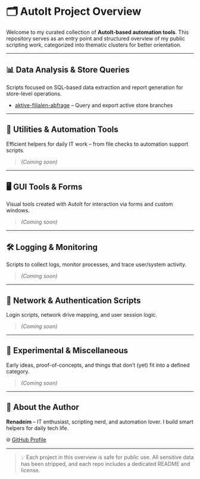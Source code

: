 # 🗂️ AutoIt Project Overview

Welcome to my curated collection of **AutoIt-based automation tools**. This repository serves as an entry point and structured overview of my public scripting work, categorized into thematic clusters for better orientation.

---

## 📊 Data Analysis & Store Queries
Scripts focused on SQL-based data extraction and report generation for store-level operations.

- [aktive-filialen-abfrage](https://github.com/Renadeim/aktive-filialen-abfrage) – Query and export active store branches

---

## 🧩 Utilities & Automation Tools
Efficient helpers for daily IT work – from file checks to automation support scripts.

> _(Coming soon)_

---

## 🖥️ GUI Tools & Forms
Visual tools created with AutoIt for interaction via forms and custom windows.

> _(Coming soon)_

---

## 🛠️ Logging & Monitoring
Scripts to collect logs, monitor processes, and trace user/system activity.

> _(Coming soon)_

---

## 🔐 Network & Authentication Scripts
Login scripts, network drive mapping, and user session logic.

> _(Coming soon)_

---

## 🧪 Experimental & Miscellaneous
Early ideas, proof-of-concepts, and things that don’t (yet) fit into a defined category.

> _(Coming soon)_

---

## 🧠 About the Author
**Renadeim** – IT enthusiast, scripting nerd, and automation lover. I build smart helpers for daily tech life.

🌐 [GitHub Profile](https://github.com/Renadeim)

---

> 💡 Each project in this overview is safe for public use. All sensitive data has been stripped, and each repo includes a dedicated README and license.

